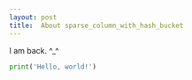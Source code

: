 ```yaml
---
layout: post
title:  About sparse_column_with_hash_bucket
---
```


I am back. ^_^

```python
print('Hello, world!')
```
